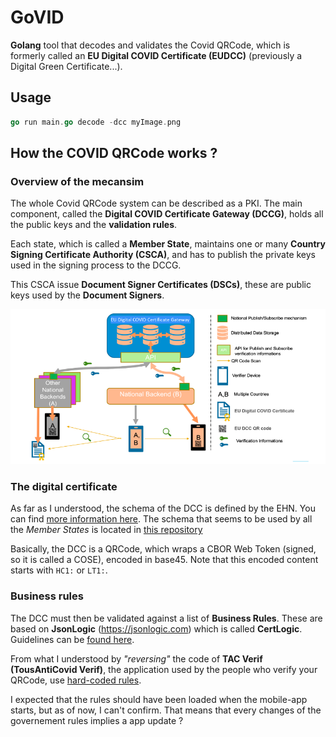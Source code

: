 # GoVID

**Golang** tool that decodes and validates the Covid QRCode, which is formerly called an **EU Digital COVID Certificate (EUDCC)** (previously a Digital Green Certificate...).

## Usage

```go
go run main.go decode -dcc myImage.png
```

## How the COVID QRCode works ?

### Overview of the mecansim

The whole Covid QRCode system can be described as a PKI. The main component, called the **Digital COVID Certificate Gateway (DCCG)**, holds all the public keys and the **validation rules**.

Each state, which is called a **Member State**, maintains one or many **Country Signing Certificate Authority (CSCA)**, and has to publish the private keys used in the signing process to the DCCG.

This CSCA issue **Document Signer Certificates (DSCs)**, these are public keys used by the **Document Signers**.

![Coop](https://github.com/fallais/govid/blob/master/assets/mecanism_overview.png)

### The digital certificate

As far as I understood, the schema of the DCC is defined by the EHN. You can find [more information here](https://github.com/ehn-dcc-development/hcert-spec). The schema that seems to be used by all the *Member States* is located in [this repository](https://github.com/ehn-dcc-development/ehn-dcc-schema)

Basically, the DCC is a QRCode, which wraps a CBOR Web Token (signed, so it is called a COSE), encoded in base45. Note that this encoded content starts with `HC1:` or `LT1:`.

### Business rules

The DCC must then be validated against a list of **Business Rules**. These are based on **JsonLogic** (https://jsonlogic.com) which is called **CertLogic**. Guidelines can be [found here](ttps://github.com/eu-digital-green-certificates/dgc-business-rules-testdata).

From what I understood by *"reversing"* the code of **TAC Verif (TousAntiCovid Verif)**, the application used by the people who verify your QRCode, use [hard-coded rules](https://gitlab.inria.fr/tousanticovid-verif/tousanticovid-verif-android/-/blob/master/app/src/main/assets/sync/sync_rules.json).

I expected that the rules should have been loaded when the mobile-app starts, but as of now, I can't confirm. That means that every changes of the governement rules implies a app update ?
